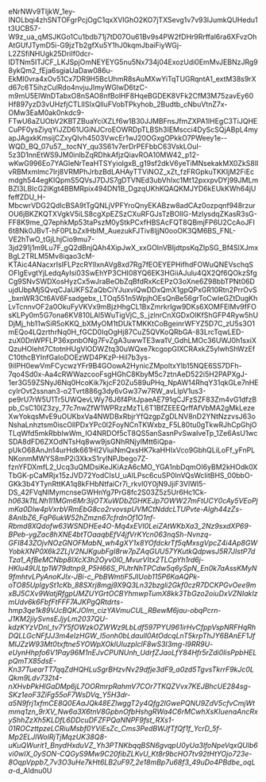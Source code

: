 eNrNWv9TIjkW_1ey-INOLbqi4zhSNTOFgrPcjOgC1qxXVlGhO2KO7jTXSevg1v7v93lJumkQUHedu1t3UCB57-W9z_ua_qMSJKGo1Cu1bdb71j7tD07Ou61Bv9s4PW2fDHr9Rrffal6ra6XFvzOhAtGUfJTymD5i-G9jzTb2gfXu5Y1hJ0kqmJbaiFiyWGj-L2ZSfiNHUgk25DriIf0dcr-IDTNm5ITJCF_LKJSpjOmNEYEYG5nu5Nx734j04ExozUdi0EmMvJEBNzJRg98ykQm2_fEja6sgiaUaDaw086u-EkMl0vra4xOv51Cx7DR9H5BcUhmR8sAuMXwYiTqTUGRqntA1_extM38s9rXd67c6T5ihzCulRdo4nvjuJImyWGlwD6tzC-m9mU5ElWnDTabxO8nSAO8nfBolHF8HqeBGDEK8VFk2CfM3M75zavEy60Hf897yzD3vUHzfjCTLlISIxQlluFVobTPkyhob_2Budtb_cNbuVtnZ7x-OMw3EaM0ak0nkdc9-FTwU6aZUObV2KBTZBuaYciXZLf6w1B30JJMBFnsJfmZXPA1lHEgC3TiJQHECuPF0ysZiyqYiJZD61UGiNJCroEOWRDpTLBSh3IEMscci4DyScSQjABpL4myapJAgxkKmsijCZxyQlvh4503VwcEr1wJ20OGxgOPkkO7PWeey1e--WQD_BQ_07u57__tocNY_qu3S61v7erDrPEFbbC63VskLOuI-5z3D1nnEtWS9JM0inlbZqRDhkAfjzQiavROA10MW42_p12-wKwG996Eo7YAGleNrTeaHTSYyiolgxB_g19sf2dkV6yeTiMNsekakMX0ZkS8lIvRBMxmlmc7Irj8VRMPhJrbzBdLAHAyTTViNOZ_xZt_fzFRGpkuTKKIjM2FiEcmdgh544egKIQpmS5QVsJ7DJS7gDTVNEd3ubVhIxc1Mt12pxxpvDYj99JMLmBZI3LBIcG2IKgt4BBMRpix494DN1B_DgzqUKhKQAQKMJYD6kEUkKWh64jUfeffZDU_H-MbcwrVDG2QdIcBSA9tTgQNLjVPFYroQnyEKABzw8adCAz0ozpqnf948rzurOU6jBKZKQTXVgkV5iLS8cgXpEZSzCXuRFGJsTzBOlIG-MzIysdqZKasR3sG-FF8K9me_Q7ephkMp53taPszM0yStkPCxfHBSAcFQT8QBmjFP6U2CcAoJFI6t8Nk0JBvT-hF0PLbZxlHbIM_AuezukFJTiv8ljjN0ooOK3QM6BS_FNL-VE2hTwO_tGjLhjCio9mu7-3jd291j1m9Lu7F_gQ2dBnjQAh4XipJwX_xxGOInVBIjdtpsKqZIpSG_Bf4SlXJmxBgL2TRLM5Mv8iqao3cM-KTAic4ANacxrIsIFLPzcRYlIxnAVg8xd7Rg7fEOEYEPHifhdFOWuQNEVschqSOFlgEvgtYjLedqAyIsi03SwEhYP3CHI08YQ6EK3HGiiAJulu4QX2Qf6QOkzSfgCg9SNvSWDXosHyzCx5wJraBeObZqBfdRxKcEPzO3oXne6Z98bbTPNt06DujdUbpMjSQvqCJaUKFSZaQbCiYJuxviQwDDxQmX1gpQPxGR10Rtn2PrrOvS_bxnWR3Ct6AV6Fsadgebx_LTOq551n5WpjhOEsQnBe56grToCwIeGZtDugKhLvTcnnvOF2a0OkuFyVKVx9mBjzHhgCL1BxZmrkrIgw9DKs6XOMFElMv9fFOsKLPy0m5G7ona6KV810LAl5WuTigVjC_S_jzlnrCnXGDxOlKfShGFP4Ryw5hUDjMj_hb11wSiR5oKKQ_bXMyOM1tDUkTMKKtCoBgeinrWFYZ5D7C_zU5s3O1mEQo4LQzrthrNq0H_fGCD0IqOgHj87CuZ5QVKoQRbGA-83LrcTqwLED-zuX0DnWPFLP36xpnbONg7FvZgA3uwwTE3wa1V_GdhLMOc36UWJ0h1sxiXQzuHOleht7CtotnHUgVlODWZtq30uWQxe7kcgopGIXCRAxkZ5ylwhShWzEfC10thcBYInfGaIoDOEzWD4PKzP-Hil7b3ys-9iIPH0ewVmFCycwzYFr9B4GOowA2HynicZMpoltxYlb15NQE6SS7DFh-7qo4Sd0x-Aa4cRWWazcooFsgHGhC8KbyM5c7ztnAeD522i5H2PAPXgJ-1er3G59ZSNyJ6Nq0HcoKik7kjcF20Zu589uPHq_NpAW14RhqY31qkGLe7nHEcyIrOvt2ssnan3-o2Tvrt886g3dy6vGw37w7RW_avLlpV1us3-pe9rU7rW5U1Tr5UWQevLWy76J6f4PitJpaeAE791qCJFzSZF83Zm4vG1dfzBpb_CsC10IZ3zy_77c7nwZfW1WPRzzMzTL6T1BfZEEEQrffAfVbMA2gMkLezeXwYokqsMvE9uOUKbxVa4NWDBxRbjrYfQzgpZgDLNV8nD2YNtNzzvsJ63oNshaLnhztsm0iscOllPDxYPc0l2FoyNCnTKWxbz_F5L80tu0gTkwRJhCpGhjOTLqWfd5mkRbbIwWm_IO4NRDOf5cT8QS5anSasnPvSwaIveTp_1Ze6AsU1wcSDA8dFD6ZXOdNTsHq8ww9jsGNhRNjyIMtt6iQpa-pUkO68AnJn14urHdk661HI2ViuiNmQxsHK7kaHHIxVco9GbhQLiLoFf_yFnPLNKonmMWYS8mP2i3XkxS1rylNPJbego7Z-fznYFDXmfL2_Ucq3uQMDsiKeJKiAzA6cMO_YGA1nbDqmOI6yBM2kHOdk0XTbGK-pCaMRjx15zJVD72YodCIsU_uAlLPsc6cuSP0InVQsWcIitBHS_00bbO-GKk3b4YTynRttKA1q8kFHbNtfaiCr7i_rkvl0Y0jN9JjiF3VlWI5-DS_42FVqNIMymcnseGWHnYg7PrG8fc2S03Z5z5Ur6Hc1Ck-_h063kTtLNh1l1MGm6Mr3ijOTXuWDbZGHKEJp7OWW27mFtUCY0cAy5VEoPjmKa0Dlw4pVxrbVRmEbG8co2rvovspUVMCtNddcLTUPvte-Algh44zZs-8AnlbZ6_FqP6ukW52hZmzn67cfrdnOf1O1nf-Rbmd8XQdofw63WSNDHEe4O-Mq4xEVI0LeiZAtWKbXa3_2Nz9sxdXP69-BPeb-ygZac8hXNE4btTOaaqbEfV4jfVrKYcn063nqSh-Nvnzq-GFI843ZOjvNOzGNOFMabN_wh4gXY1x8YOfdckrTf5qMxsgVpcZ4i4Ap8GWYobkXNP0X6k2ZLjV2NJKgubFgI8rw7pZAqGUU57YKutkQdpwsJ5R7JIstP7dTza1_AfBeMCNbp8IXcX3h2Oyv0l0_MvurVItx2TLCpYh1rd6j-HKlu49ULtp1W79dtnp9_P5H66S_PlJtrNhTPCdw5q6ySpN_En0k7aAssKMyN9fmhtvLPyAnoKJIx-JBi-c_PbBWmtiF5JIUob115P6KaAQPk-oTO85UplgySt1cKb_88SXrj8mgj9X9Q3Ln32bzgli2Gkf0czR7DCKPGvOee9mxBJ5CXv9WatjRfgpUMZUYGrtOCBYhmwpTumX8kk3TbGzo2oiuDxVZNIakIzmUdv6k6FbfFtFFF7AJKPgQRtdrts-hmp3qe1k89VJcBQKJOIm_cizYAVmuCUL_RBewM6jau-obqPcrn-J1KM2jiySvnsEJjyLm2037QU-kdzKYzVDnl_tv7Y5fOWzkOZWWz9LbLdf597PYU961irHvCfppVspNRFHqRhDQLLGcNFfJJ3m4eIzHGW_l5onh0bLdaull0AtOdcqLnT5krpThJY6BAnEF1JfMlJZzW93Mt0txftne5YOWpXOklUIuzpIclF8wS3I3mg-I9RR9U-__eUynHhpfo6V1Pay96M1nEJvCPUNUnh_UdrfZJaoLfY84Hfr5rZdi0IisPpbHELpQmTX85dsE-Kn37TuearTT7qqZdHQHLuSgrBHzvNv29dfje3dF9_a0zd5TgvsTkrrF9kJc0LQkm9Ldv732t4-nXHvbPkHlGaDMp6jL7OORmrpRahmV7COr7TKQZVvx7KEJBhcUE284sg-SKz1eoF3ZiFg55oF7WsDVq_Y5H3dr_-a5N9frj1xfmCE8Q0EAaJQk48EZlwggT2y4Qfg2lGwePQNU9ZdV5cfvCmjWtmmq1zn_9rXV_Nw6a3X6tnV8GpbnOfbHshgRWa4C6rMCwhXsKIuenaAncRxyShhZzXh5KLDfL6DDcuDFZFPQaNNPF9fst_RXs1-01ROCzttpzeLCRiuMsbf0YViEsZc_Cms3PedBWJfTfQf1f_YcrD_5f-Mp2ELJlWolRjTjMqzUK38Q8-uKuQWurit1_BnydHxduVZ_Yh3PTNKbqqBSN6gvqpU0yUa3lfoNpeVqxQUlb6vi0wlX_0ySON-CQGyS9Mw9C20fibZLKvU_Kt8r9bcHO7tv92tHtYOjo723e-8OqpVppb7_7v3O3uHe7kHt6LB2uF97_2e18mBp7u68f3_49uDo4PBdbe_oqLa__-d_AIdnu0U
